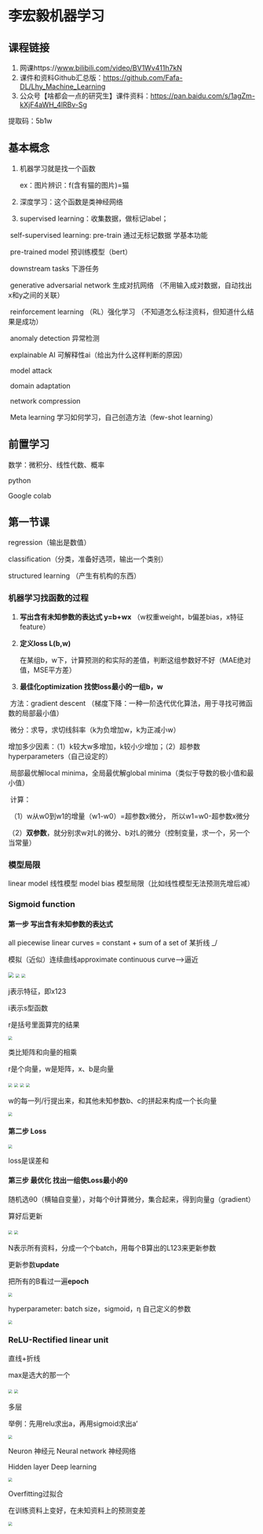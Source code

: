 # 李宏毅机器学习

## 课程链接

1. 网课https://www.bilibili.com/video/BV1Wv411h7kN
2. 课件和资料Github汇总版：https://github.com/Fafa-DL/Lhy_Machine_Learning
3. 公众号【啥都会一点的研究生】课件资料：https://pan.baidu.com/s/1agZm-kXjF4aWH_4lRBv-Sg 

提取码：5b1w



## 基本概念

1. 机器学习就是找一个函数

      ex：图片辨识：f(含有猫的图片)=猫

2. 深度学习：这个函数是类神经网络

3. supervised learning：收集数据，做标记label；

​      self-supervised learning: pre-train 通过无标记数据 学基本功能

​      pre-trained model 预训练模型（bert）

​      downstream tasks 下游任务

​      generative adversarial network  生成对抗网络 （不用输入成对数据，自动找出x和y之间的关联）

​      reinforcement learning （RL）强化学习 （不知道怎么标注资料，但知道什么结果是成功）

​      anomaly detection 异常检测

​      explainable AI 可解释性ai（给出为什么这样判断的原因）

​      model attack  

​      domain adaptation

​      network compression

​      Meta learning 学习如何学习，自己创造方法（few-shot learning）

## 前置学习

  数学：微积分、线性代数、概率

  python 

  Google colab

 

## 第一节课

regression（输出是数值）

classification（分类，准备好选项，输出一个类别）

structured learning （产生有机构的东西）



### 机器学习找函数的过程

1. **写出含有未知参数的表达式 y=b+wx**  （w权重weight，b偏差bias，x特征feature）

2. **定义loss   L(b,w)**   

   在某组b，w下，计算预测的和实际的差值，判断这组参数好不好（MAE绝对值，MSE平方差）

3. **最佳化optimization   找使loss最小的一组b，w**

​       方法：gradient descent （梯度下降：一种一阶迭代优化算法，用于寻找可微函数的局部最小值）

​       微分：求导，求切线斜率（k为负增加w，k为正减小w） 

​       增加多少因素：（1）k较大w多增加，k较小少增加；（2）超参数hyperparameters（自己设定的）

​       局部最优解local minima，全局最优解global minima（类似于导数的极小值和最小值）

​       计算：     

​       （1）w从w0到w1的增量（w1-w0）=超参数x微分， 所以w1=w0-超参数x微分

​       （2）**双参数**，就分别求w对L的微分、b对L的微分（控制变量，求一个，另一个当常量）

### 模型局限

linear model  线性模型  model bias 模型局限（比如线性模型无法预测先增后减）



### Sigmoid function

#### 第一步 写出含有未知参数的表达式

all piecewise linear curves = constant + sum of a set of 某折线 _/

模拟（近似）连续曲线approximate continuous curve——>逼近

<img src="图片/1/1.jpg" style="zoom: 67%;" />

<img src="图片/1/2.jpg" style="zoom: 50%;" />

<img src="图片/1/3.jpg" style="zoom: 50%;" />

j表示特征，即x123  

i表示s型函数

r是括号里面算完的结果

<img src="图片/1/4.jpg" style="zoom:50%;" />

类比矩阵和向量的相乘

r是个向量，w是矩阵，x、b是向量

<img src="图片/1/5.jpg" style="zoom:50%;" />

<img src="图片/1/6.jpg" style="zoom:50%;" />

<img src="图片/1/7.jpg" style="zoom:50%;" />

<img src="图片/1/8.jpg" style="zoom:50%;" />

w的每一列/行提出来，和其他未知参数b、c的拼起来构成一个长向量

<img src="图片/1/9.jpg" style="zoom:50%;" />

#### 第二步 Loss

<img src="图片/1/10.jpg" style="zoom:50%;" />

loss是误差和

#### 第三步 最优化 找出一组使Loss最小的θ

随机选θ0（横轴自变量），对每个θ计算微分，集合起来，得到向量g（gradient）

算好后更新

<img src="图片/1/11.jpg" style="zoom:50%;" />

<img src="图片/1/12.jpg" style="zoom:50%;" />

N表示所有资料，分成一个个batch，用每个B算出的L123来更新参数

更新参数**update**  

把所有的B看过一遍**epoch** 

<img src="图片/1/13.jpg" style="zoom:50%;" />

hyperparameter: batch size，sigmoid，η 自己定义的参数

<img src="图片/1/14.jpg" style="zoom:50%;" />

### ReLU-Rectified linear unit

直线+折线

max是选大的那一个

<img src="图片/1/15.jpg" style="zoom:50%;" />

<img src="图片/1/16.jpg" style="zoom:50%;" />



多层

举例：先用relu求出a，再用sigmoid求出a‘

<img src="图片/1/17.jpg" style="zoom:50%;" />



Neuron 神经元 Neural network 神经网络

Hidden layer  Deep learning

<img src="图片/1/19.jpg" style="zoom:50%;" />

Overfitting过拟合

在训练资料上变好，在未知资料上的预测变差

<img src="图片/1/18.jpg" style="zoom:50%;" />